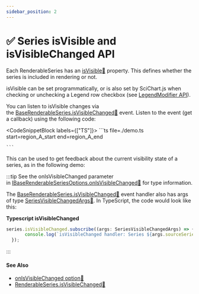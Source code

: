```yaml
---
sidebar_position: 2
---
```


# ✅ Series isVisible and isVisibleChanged API

Each RenderableSeries has an [isVisible:blue_book:](https://www.scichart.com/documentation/js/current/typedoc/classes/baserenderableseries.html#isvisible) property. This defines whether the series is included in rendering or not.

isVisible can be set programmatically, or is also set by SciChart.js when checking or unchecking a Legend row checkbox (see [LegendModifier API](/docs/2d-charts/chart-modifier-api/miscellaneous-modifiers/legend-modifier)).

You can listen to isVisible changes via the [BaseRenderableSeries.isVisibleChanged:blue_book:](https://www.scichart.com/documentation/js/current/typedoc/classes/baserenderableseries.html#isvisiblechanged) event. Listen to the event (get a callback) using the following code:

<CodeSnippetBlock labels={["TS"]}>
    ```ts file=./demo.ts start=region_A_start end=region_A_end

    ```

</CodeSnippetBlock>

This can be used to get feedback about the current visibility state of a series, as in the following demo:

<LiveDocSnippet />

:::tip
See the onIsVisibleChanged parameter in [IBaseRenderableSeriesOptions.onIsVisibleChanged:blue_book:](https://www.scichart.com/documentation/js/current/typedoc/interfaces/ibaserenderableseriesoptions.html#onisvisiblechanged) for type information.

The [BaseRenderableSeries.isVisibleChanged:blue_book:](https://www.scichart.com/documentation/js/current/typedoc/classes/baserenderableseries.html#isvisiblechanged) event handler also has args of type [SeriesVisibleChangedArgs:blue_book:](https://www.scichart.com/documentation/js/current/typedoc/classes/seriesvisiblechangedargs.html). In TypeScript, the code would look like this:

**Typescript isVisibleChanged**

```ts
series.isVisibleChanged.subscribe((args: SeriesVisibleChangedArgs) => {
       console.log(`isVisibleChanged handler: Series ${args.sourceSeries.type} was set to isVisible=${args.isVisible}`);
  });
```
:::


#### See Also

* [onIsVisibleChanged option:blue_book:](https://www.scichart.com/documentation/js/current/typedoc/interfaces/ibaserenderableseriesoptions.html#onisvisiblechanged)
* [RenderableSeries.isVisibleChanged:blue_book:](https://www.scichart.com/documentation/js/current/typedoc/interfaces/irenderableseries.html#isvisiblechanged)